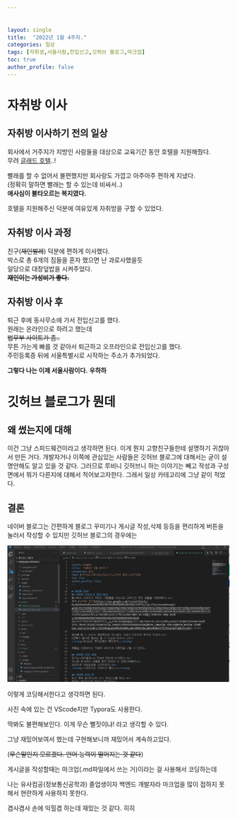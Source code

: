 ```yaml
---


layout: single
title:  "2022년 1월 4주차."
categories: 일상
tags: [자취생,서울사람,전입신고,깃허브 블로그,마크업]
toc: true
author_profile: false
---
```


# 자취방 이사
## 자취방 이사하기 전의 일상
회사에서 거주지가 지방인 사람들을 대상으로 교육기간 동안 호텔을 지원해줬다.<br>
무려 [글래드 호텔](https://www.google.com/travel/hotels/%EA%B8%80%EB%9E%98%EB%93%9C%ED%98%B8%ED%85%94/entity/CgsIitju3YDO88btARAB?g2lb=4317915%2C4624411%2C4306835%2C4401769%2C4270442%2C4641139%2C4692342%2C4597339%2C4419364%2C4647135%2C2502548%2C2503771%2C4685401%2C4371334%2C4258168%2C4596364%2C4605863%2C4684912%2C4649665%2C2503781%2C4640247%2C4270859%2C4291517%2C4284970&hl=ko-KR&gl=kr&ssta=1&ap=aAE&q=%EA%B8%80%EB%9E%98%EB%93%9C%ED%98%B8%ED%85%94&rp=EIrY7t2AzvPG7QEQirPYvs__q_EVOAJAAUgDogEg7ISc7Jq47Yq567OE7IucIOyWkeyynOq1rCDrqqnrj5nAAQPIAQA&ictx=1&ved=0CAAQ5JsGahcKEwjw_oekpMX1AhUAAAAAHQAAAAAQAg&utm_campaign=sharing&utm_medium=link&utm_source=htls&ts=CAESABogCgIaABIaEhQKBwjmDxABGBsSBwjmDxABGBwYATICEAAqCQoFOgNLUlcaAA)..!<br>

빨래를 할 수 없어서 불편했지만 회사랑도 가깝고 아주아주 편하게 지냈다.<br>
(정확히 말하면 빨래는 할 수 있는데 비싸서..)<br>
<strong>애사심이 불타오르는 복지였다.</strong>

호텔을 지원해주신 덕분에 여유있게 자취방을 구할 수 있었다.

## 자취방 이사 과정
친구(~~재인벌레~~) 덕분에 편하게 이사했다.<br>
박스로 총 6개의 짐들을 혼자 했으면 난 과로사했을듯<br>
일당으로 대창덮밥을 시켜주었다.<br>
<strong>~~재인이는 가성비가 좋다.~~</strong>

## 자취방 이사 후
퇴근 후에 동사무소에 가서 전입신고를 했다.<br>
원래는 온라인으로 하려고 했는데<br>
~~법무부 사이트가 좀..~~<br>
무튼 가는게 빠를 것 같아서 퇴근하고 오프라인으로 전입신고를 했다.<br>
주민등록증 뒤에 서울특별시로 시작하는 주소가 추가되었다.<br>

<strong>그렇다 나는 이제 서울사람이다.</strong>
<strong>우하하</strong>



# 깃허브 블로그가 뭔데
## 왜 썼는지에 대해
이건 그냥 스피드웨건이라고 생각하면 된다.
이게 뭔지 고향친구들한테 설명하기 귀찮아서 만든 거다.
개발자거나 이쪽에 관심있는 사람들은 깃허브 블로그에 대해서는 굳이 설명안해도 알고 있을 것 같다.
그러므로 루비니 깃허브니 하는 이야기는 빼고 작성과 구성면에서 뭐가 다른지에 대해서 적어보고자한다.
그래서 일상 카테고리에 그냥 같이 적었다.
## 결론
네이버 블로그는 간편하게 블로그 꾸미기나 게시글 작성,삭제 등등을 편리하게 버튼을 눌러서 작성할 수 있지만
깃허브 블로그의 경우에는

![image-20220122210235136](../images/2022-01-22-1/image-20220122210235136.png)

이렇게 코딩해서한다고 생각하면 된다.

사진 속에 있는 건 VScode지만 Typora도 사용한다.



딱봐도 불편해보인다. 이게 무슨 뻘짓이냐! 라고 생각할 수 있다.

그냥 재밌어보여서 했는데 구현해보니까 재밌어서 계속하고있다.

(~~무슨말인지 모르겠다. 언어 능력이 떨어지는 것 같다~~)

게시글을 작성할때는 마크업(.md파일에서 쓰는 거)이라는 걸 사용해서 코딩하는데

나는 유사컴공(정보통신공학과) 졸업생이자 백엔드 개발자라 마크업을 많이 접하지 못해서 현란하게 사용하지 못한다.

겸사겸사 손에 익힐겸 하는데 재밌는 것 같다. 히히
